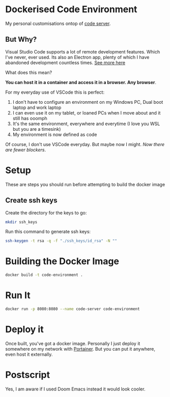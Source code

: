 # Dockerised Code Environment
My personal customisations ontop of [code server](https://github.com/coder/code-server).

## But Why?
Visual Studio Code supports a lot of remote development features. Which I've never, ever used. Its also an Electron app, plenty of which I have abandoned development countless times. [See more here](https://code.visualstudio.com/docs/devcontainers/containers)

What does this mean?

**You can host it in a container and access it in a browser. Any browser**.

For my everyday use of VSCode this is perfect: 
1. I don't have to configure an environment on my Windows PC, Dual boot laptop and work laptop
2. I can even use it on my tablet, or loaned PCs when I move about and it still has ooomph
3. It's the same environment, everywhere and everytime (I love you WSL but you are a timesink)
4. My environment is now defined as code

Of course, I don't use VSCode everyday. But maybe now I might. *Now there are fewer blockers*.

# Setup
These are steps you should run before attempting to build the docker image

## Create ssh keys
Create the directory for the keys to go:
```bash
mkdir ssh_keys
```

Run this command to generate ssh keys:
```bash
ssh-keygen -t rsa -q -f "./ssh_keys/id_rsa" -N ""
```

# Building the Docker Image
```bash
docker build -t code-environment .
```

# Run It
```bash
docker run -p 8080:8080 --name code-server code-environment
```

# Deploy it
Once built, you've got a docker image. Personally I just deploy it somewhere on my network with [Portainer](https://www.portainer.io/). But you can put it anywhere, even host it externally.

# Postscript
Yes, I am aware if I used Doom Emacs instead it would look cooler.